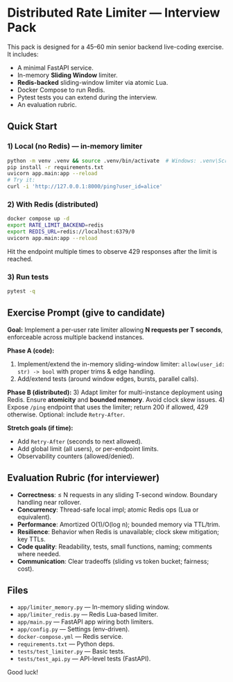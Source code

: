 # Distributed Rate Limiter — Interview Pack

This pack is designed for a 45–60 min senior backend live-coding exercise.
It includes:
- A minimal FastAPI service.
- In-memory **Sliding Window** limiter.
- **Redis-backed** sliding-window limiter via atomic Lua.
- Docker Compose to run Redis.
- Pytest tests you can extend during the interview.
- An evaluation rubric.

## Quick Start

### 1) Local (no Redis) — in‑memory limiter
```bash
python -m venv .venv && source .venv/bin/activate  # Windows: .venv\Scripts\activate
pip install -r requirements.txt
uvicorn app.main:app --reload
# Try it:
curl -i 'http://127.0.0.1:8000/ping?user_id=alice'
```

### 2) With Redis (distributed)
```bash
docker compose up -d
export RATE_LIMIT_BACKEND=redis
export REDIS_URL=redis://localhost:6379/0
uvicorn app.main:app --reload
```

Hit the endpoint multiple times to observe 429 responses after the limit is reached.

### 3) Run tests
```bash
pytest -q
```

## Exercise Prompt (give to candidate)

**Goal:** Implement a per-user rate limiter allowing **N requests per T seconds**, enforceable across multiple backend instances.

**Phase A (code):**
1) Implement/extend the in-memory sliding-window limiter: `allow(user_id: str) -> bool` with proper trims & edge handling.
2) Add/extend tests (around window edges, bursts, parallel calls).

**Phase B (distributed):**
3) Adapt limiter for multi-instance deployment using Redis. Ensure **atomicity** and **bounded memory**. Avoid clock skew issues.
4) Expose `/ping` endpoint that uses the limiter; return 200 if allowed, 429 otherwise. Optional: include `Retry-After`.

**Stretch goals (if time):**
- Add `Retry-After` (seconds to next allowed).
- Add global limit (all users), or per-endpoint limits.
- Observability counters (allowed/denied).

## Evaluation Rubric (for interviewer)

- **Correctness**: ≤ N requests in any sliding T-second window. Boundary handling near rollover.
- **Concurrency**: Thread-safe local impl; atomic Redis ops (Lua or equivalent).
- **Performance**: Amortized O(1)/O(log n); bounded memory via TTL/trim.
- **Resilience**: Behavior when Redis is unavailable; clock skew mitigation; key TTLs.
- **Code quality**: Readability, tests, small functions, naming; comments where needed.
- **Communication**: Clear tradeoffs (sliding vs token bucket; fairness; cost).

## Files

- `app/limiter_memory.py` — In-memory sliding window.
- `app/limiter_redis.py` — Redis Lua-based limiter.
- `app/main.py` — FastAPI app wiring both limiters.
- `app/config.py` — Settings (env-driven).
- `docker-compose.yml` — Redis service.
- `requirements.txt` — Python deps.
- `tests/test_limiter.py` — Basic tests.
- `tests/test_api.py` — API-level tests (FastAPI).

Good luck!
